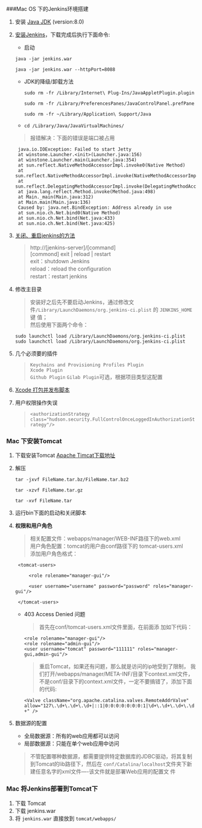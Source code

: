 ###Mac OS 下的Jenkins环境搭建

1. 安装 [Java JDK](http://www.oracle.com/technetwork/java/javase/downloads/jdk8-downloads-2133151.html) (version:8.0)

2. [安装Jenkins](https://jenkins.io/index.html)，下载完成后执行下面命令: 
	 - 启动
		
	 ```
	 java -jar jenkins.war
	 
	 java -jar jenkins.war --httpPort=8088
	 
	 ```

	- JDK的降级/卸载方法
		
		```
		sudo rm -fr /Library/Internet\ Plug-Ins/JavaAppletPlugin.plugin
		
		sudo rm -fr /Library/PreferencesPanes/JavaControlPanel.prefPane
		
		sudo rm -fr ~/Library/Application\ Support/Java
		```
	-  `cd /Library/Java/JavaVirtualMachines/`
	
	> 报错解决：下面的错误是端口被占用
		
		java.io.IOException: Failed to start Jetty
		at winstone.Launcher.<init>(Launcher.java:156)
		at winstone.Launcher.main(Launcher.java:354)
		at sun.reflect.NativeMethodAccessorImpl.invoke0(Native Method)
		at sun.reflect.NativeMethodAccessorImpl.invoke(NativeMethodAccessorImpl.java:62)
		at sun.reflect.DelegatingMethodAccessorImpl.invoke(DelegatingMethodAccessorImpl.java:43)
		at java.lang.reflect.Method.invoke(Method.java:498)
		at Main._main(Main.java:312)
		at Main.main(Main.java:136)
		Caused by: java.net.BindException: Address already in use
		at sun.nio.ch.Net.bind0(Native Method)
		at sun.nio.ch.Net.bind(Net.java:433)
		at sun.nio.ch.Net.bind(Net.java:425)
	
3. [关闭、重启jenkins的方法](http://damien.co/general/how-to-start-stop-restart-or-reload-jenkins-mac-osx-8022)
	> http://[jenkins-server]/[command] <br>
	[commond] exit | reload | restart <br>
	exit：shutdown Jenkins <br>
	reload：reload the configuration <br>
	restart：restart jenkins

4. 修改主目录
	> 安装好之后先不要启动Jenkins，通过修改文件`/Library/LaunchDaemons/org.jenkins-ci.plist` 的 `JENKINS_HOME `键	值；</br>
	然后使用下面两个命令： </br>
	
	```
	sudo launchctl load /Library/LaunchDaemons/org.jenkins-ci.plist
	sudo launchctl load /Library/LaunchDaemons/org.jenkins-ci.plist
	
	```
5. 几个必须要的插件
	> `Keychains and Provisioning Profiles Plugin` </br>
	`Xcode Plugin` </br>
	`Github Plugin`  `Gilab Plugin`可选，根据项目类型这配置
	
6. [Xcode 打包并发布脚本](https://www.jianshu.com/p/1229476fbce4)

7. 用户权限操作失误
	> `<authorizationStrategy class="hudson.security.FullControlOnceLoggedInAuthorizationStrategy"/>`

### Mac 下安装Tomcat
1. 下载安装Tomcat [Apache Timcat下载地址](https://tomcat.apache.org/download-90.cgi)

2. 解压 <br>

	`tar -jxvf FileName.tar.bz/FileName.tar.bz2`
	
	`tar -xzvf FileName.tar.gz`
	
	`tar -xvf FileName.tar`
    

3. 运行bin下面的启动和关闭脚本

4. **权限和用户角色**

	> 相关配置文件：webapps/manager/WEB-INF路径下的web.xml <br>
	用户角色配置：tomcat的用户由conf路径下的 tomcat-users.xml <br>
	添加用户角色格式：<br>
	
		<tomcat-users> 
	
    		<role rolename="manager-gui"/>
    	
    		<user username="username" password="password" roles="manager-gui"/> 
    	
		</tomcat-users>
	- 403 Access Denied 问题
	
		> 首先在conf/tomcat-users.xml文件里面，在</tomcat-users>前面添		加如下代码：
		
		```
		<role rolename="manager-gui"/>
		<role rolename="admin-gui"/>
		<user username="tomcat" password="111111" roles="manager-gui,admin-gui"/>
		```
		> 重启Tomcat，如果还有问题，那么就是访问的ip地受到了限制，
我们打开/webapps/manager/META-INF/目录下context.xml文件，不是conf/目录下的context.xml文件，一定不要搞错了，添加下面的代码:

		`<Valve className="org.apache.catalina.valves.RemoteAddrValve"
         allow="127\.\d+\.\d+\.\d+|::1|0:0:0:0:0:0:0:1|\d+\.\d+\.\d+\.\d+" />`
	
5. 数据源的配置
	- 全局数据源：所有的web应用都可以访问
	- 局部数据源：只能在单个web应用中访问
	
	> 不管配置哪种数据源，都需要提供特定数据库的JDBC驱动，将其复制到Tomcat的lib路径下，然后在	`conf/Catalina/localhost`文件夹下新建任意名字的xml文件—-该文件就是部署Web应用的配置文	件	
	
### Mac 将Jenkins部署到Tomcat下
1. 下载 Tomcat
2. 下载 jenkins.war
3. 将 `jenkins.war` 直接放到 `tomcat/webapps/`

